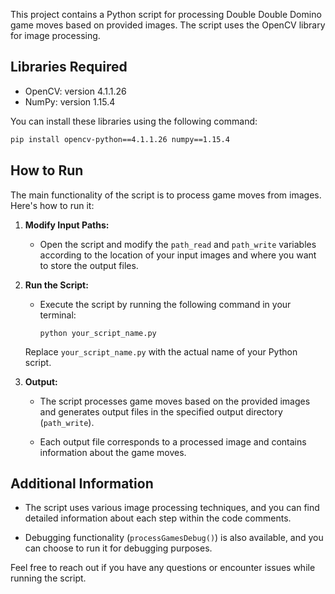 This project contains a Python script for processing Double Double Domino game moves based on provided images. The script uses the OpenCV library for image processing.

## Libraries Required

- OpenCV: version 4.1.1.26
- NumPy: version 1.15.4

You can install these libraries using the following command:

```bash
pip install opencv-python==4.1.1.26 numpy==1.15.4
```


## How to Run

The main functionality of the script is to process game moves from images. Here's how to run it:

1. **Modify Input Paths:**
   - Open the script and modify the `path_read` and `path_write` variables according to the location of your input images and where you want to store the output files.

2. **Run the Script:**
   - Execute the script by running the following command in your terminal:

     ```
     python your_script_name.py
     ```

   Replace `your_script_name.py` with the actual name of your Python script.

3. **Output:**
   - The script processes game moves based on the provided images and generates output files in the specified output directory (`path_write`).

   - Each output file corresponds to a processed image and contains information about the game moves.

## Additional Information

- The script uses various image processing techniques, and you can find detailed information about each step within the code comments.

- Debugging functionality (`processGamesDebug()`) is also available, and you can choose to run it for debugging purposes.

Feel free to reach out if you have any questions or encounter issues while running the script.
